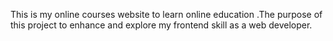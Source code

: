 This is my online courses website to learn online education .The purpose of this project to enhance and explore my frontend skill as a web developer.  
